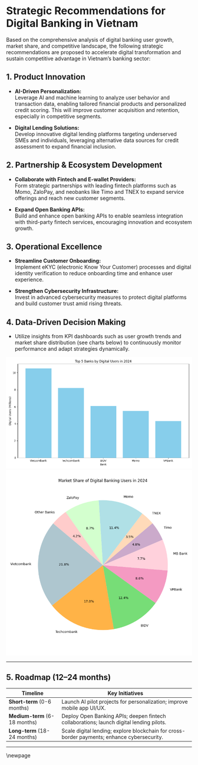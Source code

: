 # Strategic Recommendations for Digital Banking in Vietnam

Based on the comprehensive analysis of digital banking user growth, market share, and competitive landscape, the following strategic recommendations are proposed to accelerate digital transformation and sustain competitive advantage in Vietnam’s banking sector:

## 1. Product Innovation

- **AI-Driven Personalization:**  
Leverage AI and machine learning to analyze user behavior and transaction data, enabling tailored financial products and personalized credit scoring. This will improve customer acquisition and retention, especially in competitive segments.

- **Digital Lending Solutions:**  
Develop innovative digital lending platforms targeting underserved SMEs and individuals, leveraging alternative data sources for credit assessment to expand financial inclusion.

## 2. Partnership & Ecosystem Development

- **Collaborate with Fintech and E-wallet Providers:**  
Form strategic partnerships with leading fintech platforms such as Momo, ZaloPay, and neobanks like Timo and TNEX to expand service offerings and reach new customer segments.

- **Expand Open Banking APIs:**  
Build and enhance open banking APIs to enable seamless integration with third-party fintech services, encouraging innovation and ecosystem growth.

## 3. Operational Excellence

- **Streamline Customer Onboarding:**  
Implement eKYC (electronic Know Your Customer) processes and digital identity verification to reduce onboarding time and enhance user experience.

- **Strengthen Cybersecurity Infrastructure:**  
Invest in advanced cybersecurity measures to protect digital platforms and build customer trust amid rising threats.

## 4. Data-Driven Decision Making

- Utilize insights from KPI dashboards such as user growth trends and market share distribution (see charts below) to continuously monitor performance and adapt strategies dynamically.

![Top Banks Bar Chart](deliverables/top_banks_bar.png)
![Market Share Pie Chart](deliverables/market_share_pie.png)

---

## 5. Roadmap (12–24 months)

| Timeline       | Key Initiatives                                   |
|----------------|--------------------------------------------------|
| **Short-term** (0-6 months) | Launch AI pilot projects for personalization; improve mobile app UI/UX.   |
| **Medium-term** (6-18 months) | Deploy Open Banking APIs; deepen fintech collaborations; launch digital lending pilots. |
| **Long-term** (18-24 months) | Scale digital lending; explore blockchain for cross-border payments; enhance cybersecurity. |

---
\newpage

